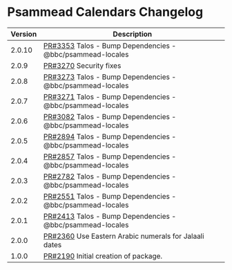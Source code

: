 # Psammead Calendars Changelog

<!-- prettier-ignore -->
| Version | Description |
|---------|-------------|
| 2.0.10 | [PR#3353](https://github.com/bbc/psammead/pull/3353) Talos - Bump Dependencies - @bbc/psammead-locales |
| 2.0.9 | [PR#3270](https://github.com/bbc/psammead/pull/3270) Security fixes |
| 2.0.8 | [PR#3273](https://github.com/bbc/psammead/pull/3273) Talos - Bump Dependencies - @bbc/psammead-locales |
| 2.0.7 | [PR#3271](https://github.com/bbc/psammead/pull/3271) Talos - Bump Dependencies - @bbc/psammead-locales |
| 2.0.6 | [PR#3082](https://github.com/bbc/psammead/pull/3082) Talos - Bump Dependencies - @bbc/psammead-locales |
| 2.0.5 | [PR#2894](https://github.com/bbc/psammead/pull/2894) Talos - Bump Dependencies - @bbc/psammead-locales |
| 2.0.4 | [PR#2857](https://github.com/bbc/psammead/pull/2857) Talos - Bump Dependencies - @bbc/psammead-locales |
| 2.0.3 | [PR#2782](https://github.com/bbc/psammead/pull/2782) Talos - Bump Dependencies - @bbc/psammead-locales |
| 2.0.2 | [PR#2551](https://github.com/bbc/psammead/pull/2551) Talos - Bump Dependencies - @bbc/psammead-locales |
| 2.0.1 | [PR#2413](https://github.com/bbc/psammead/pull/2413) Talos - Bump Dependencies - @bbc/psammead-locales |
| 2.0.0 | [PR#2360](https://github.com/bbc/psammead/pull/2360) Use Eastern Arabic numerals for Jalaali dates |
| 1.0.0 | [PR#2190](https://github.com/bbc/psammead/pull/2190) Initial creation of package. |
